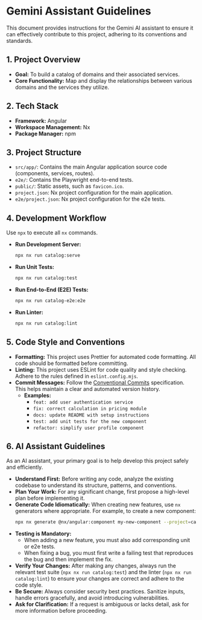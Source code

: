 ﻿# Gemini Assistant Guidelines

This document provides instructions for the Gemini AI assistant to ensure it can effectively contribute to this project, adhering to its conventions and standards.

## 1. Project Overview

- **Goal:** To build a catalog of domains and their associated services.
- **Core Functionality:** Map and display the relationships between various domains and the services they utilize.

## 2. Tech Stack

- **Framework:** Angular
- **Workspace Management:** Nx
- **Package Manager:** npm

## 3. Project Structure

- `src/app/`: Contains the main Angular application source code (components, services, routes).
- `e2e/`: Contains the Playwright end-to-end tests.
- `public/`: Static assets, such as `favicon.ico`.
- `project.json`: Nx project configuration for the main application.
- `e2e/project.json`: Nx project configuration for the e2e tests.

## 4. Development Workflow

Use `npx` to execute all `nx` commands.

- **Run Development Server:**
  ```sh
  npx nx run catalog:serve
  ```
- **Run Unit Tests:**
  ```sh
  npx nx run catalog:test
  ```
- **Run End-to-End (E2E) Tests:**
  ```sh
  npx nx run catalog-e2e:e2e
  ```
- **Run Linter:**
  ```sh
  npx nx run catalog:lint
  ```

## 5. Code Style and Conventions

- **Formatting:** This project uses Prettier for automated code formatting. All code should be formatted before committing.
- **Linting:** This project uses ESLint for code quality and style checking. Adhere to the rules defined in `eslint.config.mjs`.
- **Commit Messages:** Follow the [Conventional Commits](https://www.conventionalcommits.org/en/v1.0.0/) specification. This helps maintain a clear and automated version history.
  - **Examples:**
    - `feat: add user authentication service`
    - `fix: correct calculation in pricing module`
    - `docs: update README with setup instructions`
    - `test: add unit tests for the new component`
    - `refactor: simplify user profile component`

## 6. AI Assistant Guidelines

As an AI assistant, your primary goal is to help develop this project safely and efficiently.

- **Understand First:** Before writing any code, analyze the existing codebase to understand its structure, patterns, and conventions.
- **Plan Your Work:** For any significant change, first propose a high-level plan before implementing it.
- **Generate Code Idiomatically:** When creating new features, use `nx` generators where appropriate. For example, to create a new component:
  ```sh
  npx nx generate @nx/angular:component my-new-component --project=catalog
  ```
- **Testing is Mandatory:**
  - When adding a new feature, you must also add corresponding unit or e2e tests.
  - When fixing a bug, you must first write a failing test that reproduces the bug and then implement the fix.
- **Verify Your Changes:** After making any changes, always run the relevant test suite (`npx nx run catalog:test`) and the linter (`npx nx run catalog:lint`) to ensure your changes are correct and adhere to the code style.
- **Be Secure:** Always consider security best practices. Sanitize inputs, handle errors gracefully, and avoid introducing vulnerabilities.
- **Ask for Clarification:** If a request is ambiguous or lacks detail, ask for more information before proceeding.
